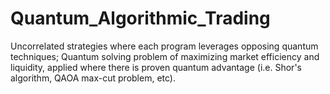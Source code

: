 # Quantum_Algorithmic_Trading
Uncorrelated strategies where each program leverages opposing quantum techniques; Quantum solving problem of maximizing market efficiency and liquidity, applied where there is proven quantum advantage (i.e. Shor's algorithm, QAOA max-cut problem, etc).
